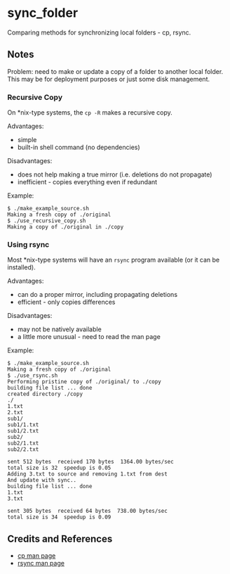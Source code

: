 # sync_folder

Comparing methods for synchronizing local folders - cp, rsync.

## Notes

Problem: need to make or update a copy of a folder to another local folder.
This may be for deployment purposes or just some disk management.

### Recursive Copy

On *nix-type systems, the `cp -R` makes a recursive copy.

Advantages:

* simple
* built-in shell command (no dependencies)

Disadvantages:

* does not help making a true mirror (i.e. deletions do not propagate)
* inefficient - copies everything even if redundant

Example:

```
$ ./make_example_source.sh
Making a fresh copy of ./original
$ ./use_recursive_copy.sh
Making a copy of ./original in ./copy
```

### Using rsync

Most *nix-type systems will have an `rsync` program available (or it can be installed).

Advantages:

* can do a proper mirror, including propagating deletions
* efficient - only copies differences

Disadvantages:

* may not be natively available
* a little more unusual - need to read the man page


Example:

```
$ ./make_example_source.sh
Making a fresh copy of ./original
$ ./use_rsync.sh
Performing pristine copy of ./original/ to ./copy
building file list ... done
created directory ./copy
./
1.txt
2.txt
sub1/
sub1/1.txt
sub1/2.txt
sub2/
sub2/1.txt
sub2/2.txt

sent 512 bytes  received 170 bytes  1364.00 bytes/sec
total size is 32  speedup is 0.05
Adding 3.txt to source and removing 1.txt from dest
And update with sync..
building file list ... done
1.txt
3.txt

sent 305 bytes  received 64 bytes  738.00 bytes/sec
total size is 34  speedup is 0.09
```

## Credits and References
* [cp man page](https://linux.die.net/man/1/cp)
* [rsync man page](https://linux.die.net/man/1/rsync)
